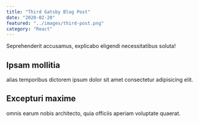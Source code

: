 ```yaml
---
title: "Third Gatsby Blog Post"
date: "2020-02-20"
featured: "../images/third-post.png"
category: "React"
---
```


Seprehenderit accusamus, explicabo eligendi necessitatibus soluta!

## Ipsam mollitia

alias temporibus dictorem ipsum dolor sit amet consectetur adipisicing elit.

## Excepturi maxime

omnis earum nobis architecto, quia officiis aperiam voluptate quaerat.
